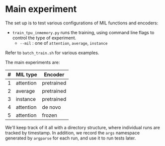 # Main experiment

The set up is to test various configurations of MIL functions and encoders:

- `train_tpu_inmemory.py` runs the training, using command line flags to control the type of experiment.
    - `--mil` : one of `attention`, `average`, `instance`

Refer to `batch_train.sh` for various examples.

The main experiments are:

| # | MIL type | Encoder |
|---|-----------|---------|
| 1 | attention | pretrained |
| 2 | average | pretrained |
| 3 | instance | pretrained |
| 4 | attention | de novo |
| 5 | attention | frozen |

We'll keep track of it all with a directory structure, where individual runs are tracked by timestamp.
In addition, we record the `args` namespace generated by `argparse` for each run, and use it to run tests later.
<!-- ```
experiment/
|____ args/             # arguments passed to train*
|____ test_lists/       # lists of npy keys for training
|____ val_lists/        # lists of npy keys used for validation
|____ save/             # keras saved models (h5 format)

``` -->
